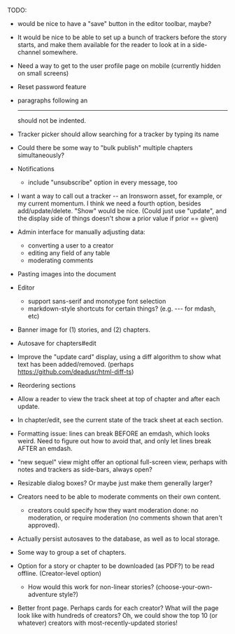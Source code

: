 TODO:

* would be nice to have a "save" button in the editor toolbar, maybe?
* It would be nice to be able to set up a bunch of trackers before the story starts, and make them available for the reader to look at in a side-channel somewhere.
* Need a way to get to the user profile page on mobile (currently hidden on small screens)
* Reset password feature
* paragraphs following an <hr> should not be indented.
* Tracker picker should allow searching for a tracker by typing its name
* Could there be some way to "bulk publish" multiple chapters simultaneously?
* Notifications
    - include "unsubscribe" option in every message, too
* I want a way to call out a tracker -- an Ironsworn asset, for example, or my current momentum. I think we need a fourth option, besides add/update/delete. "Show" would be nice. (Could just use "update", and the display side of things doesn't show a prior value if prior == given)
* Admin interface for manually adjusting data:
  - converting a user to a creator
  - editing any field of any table
  - moderating comments
* Pasting images into the document

* Editor
  - support sans-serif and monotype font selection
  - markdown-style shortcuts for certain things? (e.g. --- for mdash, etc)
* Banner image for (1) stories, and (2) chapters.
* Autosave for chapters#edit
* Improve the "update card" display, using a diff algorithm to show what text has been added/removed. (perhaps https://github.com/deadusr/html-diff-ts)
* Reordering sections
* Allow a reader to view the track sheet at top of chapter and after each update.
* In chapter/edit, see the current state of the track sheet at each section.
* Formatting issue: lines can break BEFORE an emdash, which looks weird. Need to figure out how to avoid that, and only let lines break AFTER an emdash.
* "new sequel" view might offer an optional full-screen view, perhaps with notes and trackers as side-bars, always open?
* Resizable dialog boxes? Or maybe just make them generally larger?
* Creators need to be able to moderate comments on their own content.
  - creators could specify how they want moderation done: no moderation, or require moderation (no comments shown that aren't approved).
* Actually persist autosaves to the database, as well as to local storage.
* Some way to group a set of chapters.
* Option for a story or chapter to be downloaded (as PDF?) to be read offline. (Creator-level option)
  - How would this work for non-linear stories? (choose-your-own-adventure style?)
* Better front page. Perhaps cards for each creator? What will the page look like with hundreds of creators? Oh, we could show the top 10 (or whatever) creators with most-recently-updated stories!
